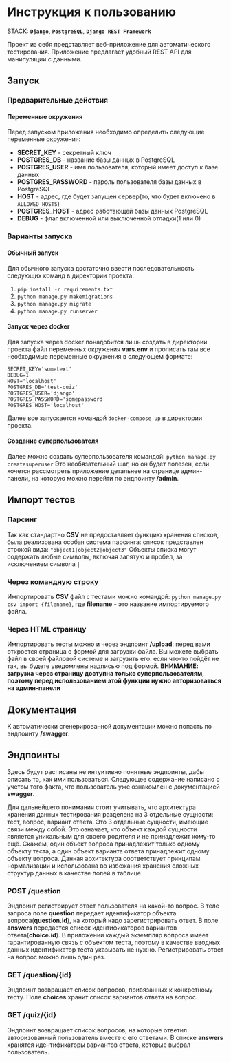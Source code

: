 # Инструкция к пользованию

STACK: **`Django`**,  **`PostgreSQL`**,  **`Django REST Framework`**

Проект из себя представляет веб-приложение для автоматического тестирования. Приложение предлагает удобный REST API для манипуляции с данными.

## Запуск  
### Предварительные действия  
#### Переменные окружения  
Перед запуском приложения необходимо определить следующие переменные окружения:  
- **SECRET_KEY** - секретный ключ  
- **POSTGRES_DB** - название базы данных в PostgreSQL  
- **POSTGRES_USER** - имя пользователя, который имеет доступ к базе данных  
- **POSTGRES_PASSWORD** - пароль пользователя базы данных в PostgreSQL  
- **HOST** - адрес, где будет запущен сервер(то, что будет включено в `ALLOWED_HOSTS`)
- **POSTGRES_HOST** - адрес работающей базы данных PostgreSQL  
- **DEBUG** - флаг включенной или выключенной отладки(1 или 0)
### Варианты запуска  
#### Обычный запуск  
Для обычного запуска достаточно ввести последовательность следующих команд в директории проекта:  
1. `pip install -r requirements.txt`  
2. `python manage.py makemigrations`  
3. `python manage.py migrate`  
4. `python manage.py runserver`  
#### Запуск через docker  
Для запуска через docker понадобится лишь создать в директории проекта файл переменных окружения **vars.env** и прописать там все необходимые переменные окружения в следующем формате:
```
SECRET_KEY='sometext'  
DEBUG=1
HOST='localhost'  
POSTGRES_DB='test-quiz'  
POSTGRES_USER='django'  
POSTGRES_PASSWORD='somepassword'  
POSTGRES_HOST='localhost'
```
Далее все запускается командой `docker-compose up` в директории проекта.
#### Создание суперпользователя
Далее можно создать суперпользователя командой:
`python manage.py createsuperuser`
Это необязательный шаг, но он будет полезен, если хочется рассмотреть приложение детальнее на странице админ-панели, на которую можно перейти по эндпоинту **/admin**.

## Импорт тестов
### Парсинг
Так как стандартно **CSV** не предоставляет функцию хранения списков, была реализована особая система парсинга: список представлен строкой вида:
`"object1|object2|object3"`
Объекты списка могут содержать любые символы, включая запятую и пробел, за исключением символа `|`

### Через командную строку
Импортировать **CSV** файл с тестами можно командой:
`python manage.py csv import {filename}`, где **filename** - это название импортируемого файла.

### Через HTML страницу
Импортировать тесты можно и через эндпоинт **/upload**:  перед вами откроется страница с формой для загрузки файла. Вы можете выбрать файл в своей файловой системе и загрузить его: если что-то пойдёт не так, вы будете уведомлены надписью под формой. 
**ВНИМАНИЕ: загрузка через страницу доступна только суперпользователям, поэтому перед использованием этой функции нужно авторизоваться на админ-панели**

## Документация
К автоматически сгенерированной документации можно попасть по эндпоинту **/swagger**.

## Эндпоинты
Здесь будут расписаны не интуитивно понятные эндпоинты, дабы описать то, как ими пользоваться. Следующее содержание написано с учетом того факта, что пользователь уже ознакомлен с документацией **swagger**.

Для дальнейшего понимания стоит учитывать, что архитектура хранения данных тестирования разделена на 3 отдельные сущности: тест, вопрос, вариант ответа. Это 3 отдельные сущности, имеющие связи между собой. Это означает, что объект каждой сущности является уникальным для своего родителя и не принадлежит кому-то ещё. Скажем, один объект вопроса принадлежит только одному объекту теста, а один объект варианта ответа принадлежит одному объекту вопроса. Данная архитектура соответствует принципам нормализации и использована во избежания хранения сложных структур данных в качестве полей в таблице.
### POST /question
Эндпоинт регистрирует ответ пользователя на какой-то вопрос. В теле запроса поле **question** передает идентификатор объекта вопроса(**question.id**), на который надо зарегистрировать ответ. В поле **answers**  передается список идентификаторов вариантов ответа(**choice.id**). В приложении каждый экземпляр вопроса имеет гарантированную связь с объектом теста,  поэтому в качестве вводных данных идентификатор теста указывать не нужно. Регистрировать ответ на вопрос можно лишь один раз.

### GET /question/{id}
Эндпоинт возвращает список вопросов, привязанных к конкретному тесту. Поле **choices** хранит список вариантов ответа на вопрос.

### GET /quiz/{id}
Эндпоинт возвращает список вопросов, на которые ответил авторизованный пользователь вместе с его ответами. В списке **answers** хранятся идентификаторы вариантов ответа, которые выбрал пользователь.